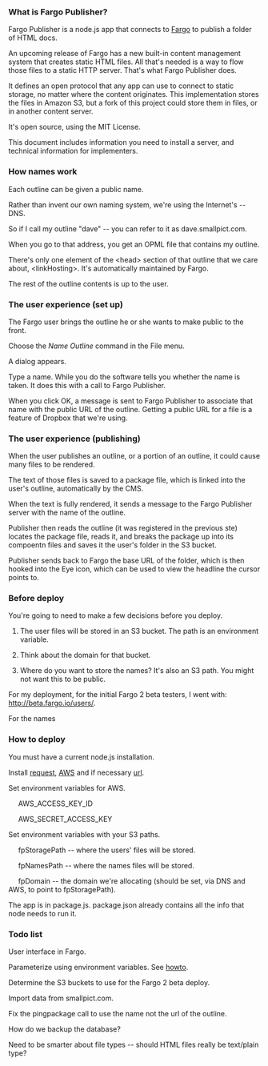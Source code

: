 ### What is Fargo Publisher?

Fargo Publisher is a node.js app that connects to <a href="http://fargo.io/">Fargo</a> to publish a folder of HTML docs.

An upcoming release of Fargo has a new built-in content management system that creates static HTML files. All that's needed is a way to flow those files to a static HTTP server. That's what Fargo Publisher does. 

It defines an open protocol that any app can use to connect to static storage, no matter where the content originates. This implementation stores the files in Amazon S3, but a fork of this project could store them in files, or in another content server. 

It's open source, using the MIT License. 

This document includes information you need to install a server, and technical information for implementers.



### How names work

Each outline can be given a public name.

Rather than invent our own naming system, we're using the Internet's -- DNS.

So if I call my outline "dave" -- you can refer to it as dave.smallpict.com.

When you go to that address, you get an OPML file that contains my outline.

There's only one element of the &lt;head> section of that outline that we care about, &lt;linkHosting>. It's automatically maintained by Fargo. 

The rest of the outline contents is  up to the user.



### The user experience (set up)

The Fargo user brings the outline he or she wants to make public to the front.

Choose the <i>Name Outline</i> command in the File menu.

A dialog appears.

Type a name. While you do the software tells you whether the name is taken. It does this with a call to Fargo Publisher.

When you click OK, a message is sent to Fargo Publisher to associate that name with the public URL of the outline. Getting a public URL for a file is a feature of Dropbox that we're using.



### The user experience (publishing)

When the user publishes an outline, or a portion of an outline, it could cause many files to be rendered. 

The text of those files is saved to a package file, which is linked into the user's outline, automatically by the CMS.

When the text is fully rendered, it sends a message to the Fargo Publisher server with the name of the outline.

Publisher then reads the outline (it was registered in the previous ste) locates the package file, reads it, and breaks the package up into its compoentn files and saves it the user's folder in the S3 bucket. 

Publisher sends back to Fargo the base URL of the folder, which is then hooked into the Eye icon, which can be used to view the headline the cursor points to.



### Before deploy

You're going to need to make a few decisions before you deploy.

1. The user files will be stored in an S3 bucket. The path is an environment variable. 

2. Think about the domain for that bucket. 

3. Where do you want to store the names? It's also an S3 path. You might not want this to be public. 

For my deployment, for the initial Fargo 2 beta testers, I went with: http://beta.fargo.io/users/.

For the names 



### How to deploy

You must have a current node.js installation.

Install <a href="https://github.com/mikeal/request">request</a>, <a href="http://aws.amazon.com/sdkfornodejs/">AWS</a> and if necessary <a href="http://nodejs.org/api/url.html">url</a>. 

Set environment variables for AWS.

&nbsp;&nbsp;&nbsp;&nbsp;&nbsp;AWS_ACCESS_KEY_ID

&nbsp;&nbsp;&nbsp;&nbsp;&nbsp;AWS_SECRET_ACCESS_KEY



Set environment variables with your S3 paths.

&nbsp;&nbsp;&nbsp;&nbsp;&nbsp;fpStoragePath -- where the users' files will be stored.

&nbsp;&nbsp;&nbsp;&nbsp;&nbsp;fpNamesPath -- where the names files will be stored. 

&nbsp;&nbsp;&nbsp;&nbsp;&nbsp;fpDomain -- the domain we're allocating (should be set, via DNS and AWS, to point to fpStoragePath).



The app is in package.js. package.json already contains all the info that node needs to run it.



### Todo list

User interface in Fargo.

Parameterize using environment variables. See <a href="http://stackoverflow.com/questions/4870328/how-to-read-environment-variable-in-node-js">howto</a>.

Determine the S3 buckets to use for the Fargo 2 beta deploy.

Import data from smallpict.com.

Fix the pingpackage call to use the name not the url of the outline.

How do we backup the database?

Need to be smarter about file types -- should HTML files really be text/plain type? 



